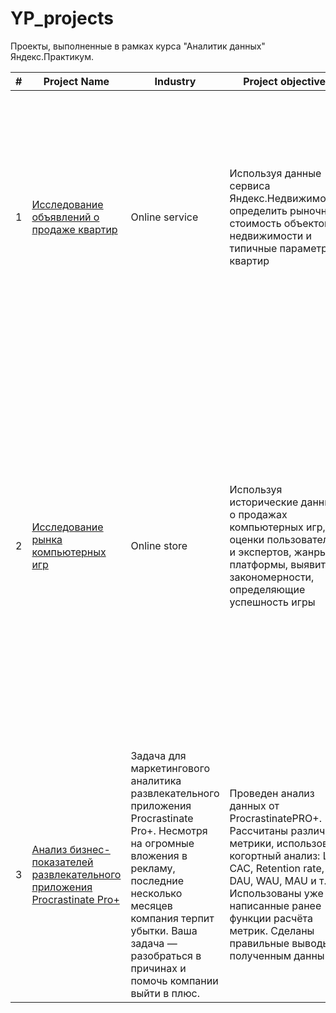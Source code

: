 # YP_projects
Проекты, выполненные в рамках курса "Аналитик данных" Яндекс.Практикум.

| #  | Project Name | Industry  | Project objectives | Project description | Stack |
| ------------- | ------------- | ------------- | ------------- | ------------- | ------------- |
| 1  | [Исследование объявлений о продаже квартир](1_real_estate_sales_analysis/1_real_estate_sales_analysis.ipynb)  | Online service | Используя данные сервиса Яндекс.Недвижимость, определить рыночную стоимость объектов недвижимости и типичные параметры квартир | На основе данных сервиса Яндекс.Недвижимость определена рыночная стоимость объектов недвижимости разного типа, типичные параметры квартир, в зависимости от удаленности от центра. Проведена предобработка данных. Добавлены новые данные. Построены гистограммы, боксплоты, диаграммы рассеивания. | python, pandas, numpy, matplotlib, исследовательский анализ данных, визуализация данных, предобработка данных |
| 2  | [Исследование рынка компьютерных игр](2_video_games_sales_analisis/2_video_games_sales_analysis.ipynb) | Online store | Используя исторические данные о продажах компьютерных игр, оценки пользователей и экспертов, жанры и платформы, выявить закономерности, определяющие успешность игры  | Выявлены параметры, определяющие успешность игры в разных регионах мира. На основании этого подготовлен отчет для магазина компьютерных игр для планирования рекламных кампаний. Проведена предобработка данных, анализ. Выбран актуальный период для анализа. Составлены портреты пользователей каждого региона. Проверены гипотезы: средние пользовательские рейтинги платформ Xbox One и PC одинаковые; средние пользовательские рейтинги жанров Action и Sports разные. При анализе использовал критерий Стьюдента для независимых выборок. | python, pandas, numpy, scipy, matplotlib, seaborn, предобработка данных, исследовательский анализ данных, описательная статистика, проверка статистических гипотез |
| 3  | [Анализ бизнес-показателей развлекательного приложения Procrastinate Pro+](3_business_metrics_analysis/3_business_metrics_analysis.ipynb) | Задача для маркетингового аналитика развлекательного приложения Procrastinate Pro+. Несмотря на огромные вложения в рекламу, последние несколько месяцев компания терпит убытки. Ваша задача — разобраться в причинах и помочь компании выйти в плюс. | Проведен анализ данных от ProcrastinatePRO+. Рассчитаны различные метрики, использован когортный анализ: LTV, CAC, Retention rate, DAU, WAU, MAU и т.д. Использованы уже написанные ранее функции расчёта метрик. Сделаны правильные выводы по полученным данным. | Internet Service | python, pandas, numpy, matplotlib, datetime, когортный анализ, юнит-экономика, продуктовые метрики |
